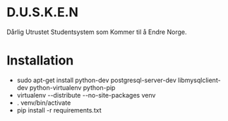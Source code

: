 D.U.S.K.E.N
===========
Dårlig Utrustet Studentsystem som Kommer til å Endre Norge.

Installation
============
* sudo apt-get install python-dev postgresql-server-dev libmysqlclient-dev python-virtualenv python-pip
* virtualenv --distribute --no-site-packages venv
* . venv/bin/activate
* pip install -r requirements.txt

